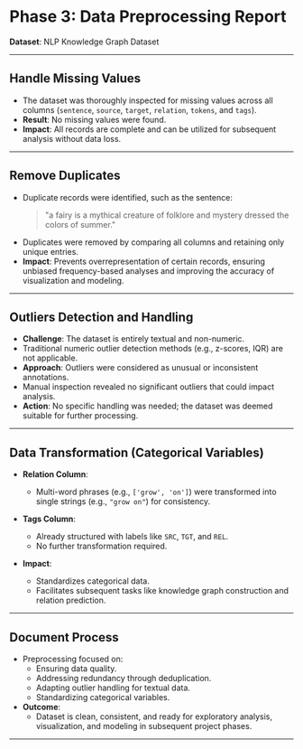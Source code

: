 # Phase 3: Data Preprocessing Report
**Dataset**: NLP Knowledge Graph Dataset

---

## Handle Missing Values
- The dataset was thoroughly inspected for missing values across all columns (`sentence`, `source`, `target`, `relation`, `tokens`, and `tags`).
- **Result**: No missing values were found.
- **Impact**: All records are complete and can be utilized for subsequent analysis without data loss.

---

## Remove Duplicates
- Duplicate records were identified, such as the sentence:
  > "a fairy is a mythical creature of folklore and mystery dressed the colors of summer."
- Duplicates were removed by comparing all columns and retaining only unique entries.
- **Impact**: Prevents overrepresentation of certain records, ensuring unbiased frequency-based analyses and improving the accuracy of visualization and modeling.

---

## Outliers Detection and Handling
- **Challenge**: The dataset is entirely textual and non-numeric.
- Traditional numeric outlier detection methods (e.g., z-scores, IQR) are not applicable.
- **Approach**: Outliers were considered as unusual or inconsistent annotations.
- Manual inspection revealed no significant outliers that could impact analysis.
- **Action**: No specific handling was needed; the dataset was deemed suitable for further processing.

---

## Data Transformation (Categorical Variables)
- **Relation Column**:
  - Multi-word phrases (e.g., `['grow', 'on']`) were transformed into single strings (e.g., `"grow on"`) for consistency.
- **Tags Column**:
  - Already structured with labels like `SRC`, `TGT`, and `REL`.
  - No further transformation required.

- **Impact**: 
  - Standardizes categorical data.
  - Facilitates subsequent tasks like knowledge graph construction and relation prediction.

---

## Document Process
- Preprocessing focused on:
  - Ensuring data quality.
  - Addressing redundancy through deduplication.
  - Adapting outlier handling for textual data.
  - Standardizing categorical variables.
- **Outcome**:
  - Dataset is clean, consistent, and ready for exploratory analysis, visualization, and modeling in subsequent project phases.

---
